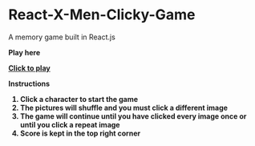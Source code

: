 # React-X-Men-Clicky-Game


A memory game built in React.js

<strong> Play here <strong>

[Click to play](https://swhufnagel.github.io/Clicky-Game/)

<strong> Instructions </strong>

1. Click a character to start the game
2. The pictures will shuffle and you must click a different image
3. The game will continue until you have clicked every image once or until you click a repeat image
4. Score is kept in the top right corner

